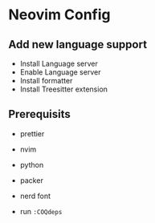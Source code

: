 # Neovim Config

## Add new language support

- Install Language server
- Enable Language server
- Install formatter
- Install Treesitter extension

## Prerequisits

- prettier
- nvim
- python
- packer
- nerd font

- run `:COQdeps`
